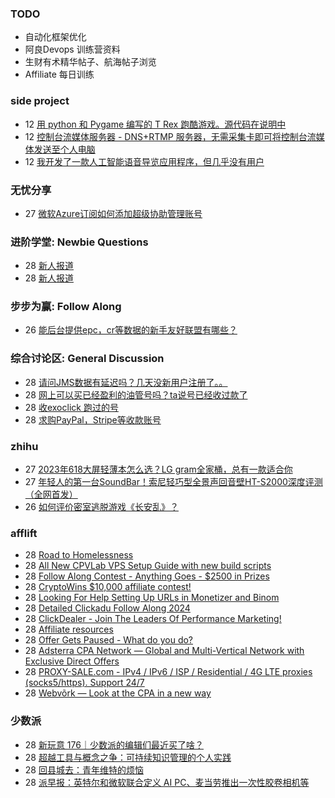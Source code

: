 ### TODO
-  自动化框架优化
-  阿良Devops 训练营资料
-  生财有术精华帖子、航海帖子浏览
-  Affiliate 每日训练

### side project
<!-- sideproject:START -->
-  12 [用 python 和 Pygame 编写的 T Rex 跑酷游戏。源代码在说明中](https://www.youtube.com/watch?v=pZySIXSelCA)
-  12 [控制台流媒体服务器 - DNS+RTMP 服务器，无需采集卡即可将控制台流媒体发送至个人电脑](https://github.com/Aioros/console-streaming-server)
-  12 [我开发了一款人工智能语音导览应用程序，但几乎没有用户](https://www.reddit.com/r/SideProject/comments/18gpp0e/ive_built_an_ai_audio_tour_app_but_have_almost_no/)<!-- sideproject:END -->


### 无忧分享
<!-- ruyo:START -->
-  27 [微软Azure订阅如何添加超级协助管理账号](https://51.ruyo.net/18629.html)<!-- ruyo:END -->

### 进阶学堂: Newbie Questions
<!-- advertcn1:START -->
-  28 [新人报道](https://www.advertcn.com/thread-114493-1-1.html)
-  28 [新人报道](https://www.advertcn.com/thread-114490-1-1.html)<!-- advertcn1:END -->

### 步步为赢: Follow Along
<!-- advertcn2:START -->
-  26 [能后台提供epc，cr等数据的新手友好联盟有哪些？](https://www.advertcn.com/thread-114470-1-1.html)<!-- advertcn2:END -->

### 综合讨论区: General Discussion
<!-- advertcn3:START -->
-  28 [请问JMS数据有延迟吗？几天没新用户注册了。。](https://www.advertcn.com/thread-114495-1-1.html)
-  28 [网上可以买已经盈利的油管号吗？ta说号已经收过款了](https://www.advertcn.com/thread-114489-1-1.html)
-  28 [收exoclick 跑过的号](https://www.advertcn.com/thread-114487-1-1.html)
-  28 [求购PayPal，Stripe等收款账号](https://www.advertcn.com/thread-114486-1-1.html)<!-- advertcn3:END -->


### zhihu
<!-- zhihu:START -->
-  27 [2023年618大屏轻薄本怎么选？LG gram全家桶，总有一款适合你](http://zhuanlan.zhihu.com/p/632641888?utm_campaign=rss&utm_medium=rss&utm_source=rss&utm_content=title)
-  27 [年轻人的第一台SoundBar！索尼轻巧型全景声回音壁HT-S2000深度评测（全网首发）](http://zhuanlan.zhihu.com/p/630990296?utm_campaign=rss&utm_medium=rss&utm_source=rss&utm_content=title)
-  26 [如何评价密室逃脱游戏《长安乱》？](http://www.zhihu.com/question/563950552/answer/3045961312?utm_campaign=rss&utm_medium=rss&utm_source=rss&utm_content=title)<!-- zhihu:END -->

### afflift
<!-- afflift:START -->
-  28 [Road to Homelessness](https://afflift.com/f/threads/road-to-homelessness.12858/)
-  28 [All New CPVLab VPS Setup Guide with new build scripts](https://afflift.com/f/threads/all-new-cpvlab-vps-setup-guide-with-new-build-scripts.10699/)
-  28 [Follow Along Contest - Anything Goes - $2500 in Prizes](https://afflift.com/f/threads/follow-along-contest-anything-goes-2500-in-prizes.12808/)
-  28 [CryptoWins $10,000 affiliate contest!](https://afflift.com/f/threads/cryptowins-10-000-affiliate-contest.12844/)
-  28 [Looking For Help Setting Up URLs in Monetizer and Binom](https://afflift.com/f/threads/looking-for-help-setting-up-urls-in-monetizer-and-binom.4294/)
-  28 [Detailed Clickadu Follow Along 2024](https://afflift.com/f/threads/detailed-clickadu-follow-along-2024.12883/)
-  28 [ClickDealer - Join The Leaders Of Performance Marketing!](https://afflift.com/f/threads/clickdealer-join-the-leaders-of-performance-marketing.2440/)
-  28 [Affiliate resources](https://afflift.com/f/threads/affiliate-resources.12867/)
-  28 [Offer Gets Paused - What do you do?](https://afflift.com/f/threads/offer-gets-paused-what-do-you-do.12881/)
-  28 [Adsterra CPA Network — Global and Multi-Vertical Network with Exclusive Direct Offers](https://afflift.com/f/threads/adsterra-cpa-network-%E2%80%94-global-and-multi-vertical-network-with-exclusive-direct-offers.10001/)
-  28 [PROXY-SALE.com - IPv4 / IPv6 / ISP / Residential / 4G LTE proxies &lpar;socks5/https&rpar;. Support 24/7](https://afflift.com/f/threads/proxy-sale-com-ipv4-ipv6-isp-residential-4g-lte-proxies-socks5-https-support-24-7.12382/)
-  28 [Webvõrk — Look at the CPA in a new way](https://afflift.com/f/threads/webv%C3%B5rk-%E2%80%94-look-at-the-cpa-in-a-new-way.2820/)<!-- afflift:END -->

### 少数派
<!-- sspai:START -->
-  28 [新玩意 176｜少数派的编辑们最近买了啥？](https://sspai.com/post/87623)
-  28 [超越工具与概念之争：可持续知识管理的个人实践](https://sspai.com/post/87028)
-  28 [回县城去：青年维特的烦恼](https://sspai.com/post/86722)
-  28 [派早报：英特尔和微软联合定义 AI PC、麦当劳推出一次性胶卷相机等](https://sspai.com/post/87611)<!-- sspai:END -->
